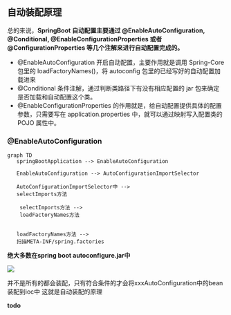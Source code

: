 ## 自动装配原理
总的来说，**SpringBoot 自动配置主要通过 @EnableAutoConfiguration, @Conditional, @EnableConfigurationProperties 或者 @ConfigurationProperties 等几个注解来进行自动配置完成的。**
- @EnableAutoConfiguration 开启自动配置，主要作用就是调用 Spring-Core 包里的 loadFactoryNames()，将 autoconfig 包里的已经写好的自动配置加载进来
- @Conditional 条件注解，通过判断类路径下有没有相应配置的 jar 包来确定是否加载和自动配置这个类。
- @EnableConfigurationProperties 的作用就是，给自动配置提供具体的配置参数，只需要写在 application.properties 中，就可以通过映射写入配置类的 POJO 属性中。
 ### @EnableAutoConfiguration


```
graph TD
   springBootApplication --> EnableAutoConfiguration 

   EnableAutoConfiguration --> AutoConfigurationImportSelector
   
   AutoConfigurationImportSelector中 -->
   selectImports方法
   
    selectImports方法 -->
    loadFactoryNames方法
    
    
   loadFactoryNames方法 -->
   扫描META-INF/spring.factories
```
**绝大多数在spring boot autoconfigure.jar中**
  
  
  ![](https://i.loli.net/2018/11/14/5bec153399eac.png)
  
  
  并不是所有的都会装配，只有符合条件的才会将xxxAutoConfiguration中的bean装配到ioc中 这就是自动装配的原理
  
  
  
  
  **todo**
